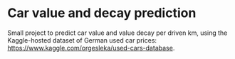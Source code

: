 # Car value and decay prediction
Small project to predict car value and value decay per driven km, using the Kaggle-hosted dataset of German used car prices: https://www.kaggle.com/orgesleka/used-cars-database.
